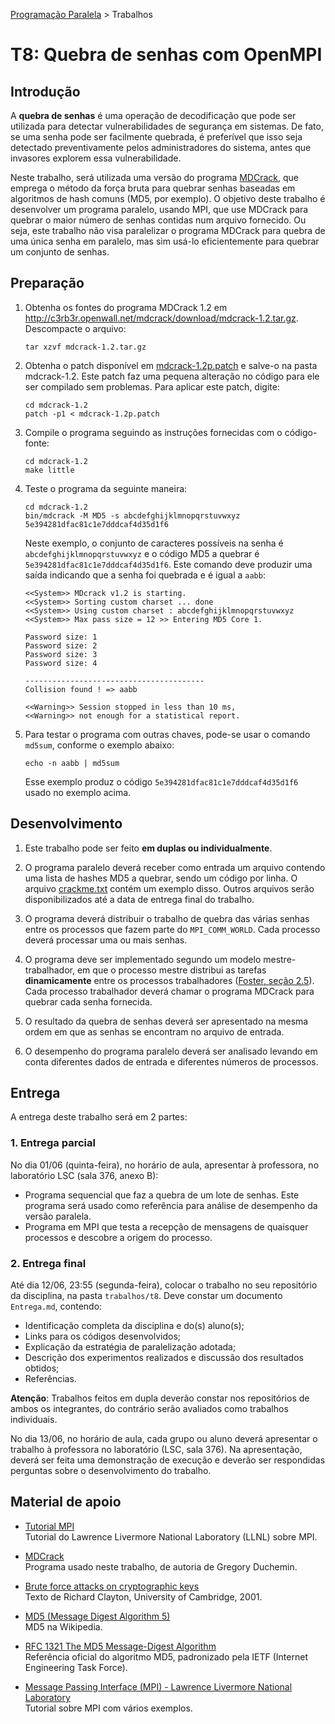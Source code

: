 [Programação Paralela](https://github.com/AndreaInfUFSM/elc139-2017a) > Trabalhos

# T8: Quebra de senhas com OpenMPI

## Introdução

A **quebra de senhas** é uma operação de decodificação que pode ser utilizada para detectar vulnerabilidades de segurança em sistemas. De fato, se uma senha pode ser facilmente quebrada, é preferível que isso seja detectado preventivamente pelos administradores do sistema, antes que invasores explorem essa vulnerabilidade.

Neste trabalho, será utilizada uma versão do programa [MDCrack](http://c3rb3r.openwall.net/mdcrack/), que emprega o método da força bruta para quebrar senhas baseadas em algoritmos de hash comuns (MD5, por exemplo). O objetivo deste trabalho é desenvolver um programa paralelo, usando MPI, que use MDCrack para quebrar o maior número de senhas contidas num arquivo fornecido. Ou seja, este trabalho não visa paralelizar o programa MDCrack para quebra de uma única senha em paralelo, mas sim usá-lo eficientemente para quebrar um conjunto de senhas.

## Preparação

1. Obtenha os fontes do programa MDCrack 1.2 em http://c3rb3r.openwall.net/mdcrack/download/mdcrack-1.2.tar.gz. Descompacte o arquivo:
   ```
   tar xzvf mdcrack-1.2.tar.gz
   ```

2. Obtenha o patch disponível em [mdcrack-1.2p.patch](mdcrack-1.2p.patch) e salve-o na pasta mdcrack-1.2. Este patch faz uma pequena alteração no código para ele ser compilado sem problemas. Para aplicar este patch, digite:
   ```
   cd mdcrack-1.2
   patch -p1 < mdcrack-1.2p.patch
   ```
   
3. Compile o programa seguindo as instruções fornecidas com o código-fonte:
   ```
   cd mdcrack-1.2
   make little
   ```
   
4. Teste o programa da seguinte maneira:
   ```
   cd mdcrack-1.2
   bin/mdcrack -M MD5 -s abcdefghijklmnopqrstuvwxyz 5e394281dfac81c1e7dddcaf4d35d1f6
   ```
   Neste exemplo, o conjunto de caracteres possíveis na senha é `abcdefghijklmnopqrstuvwxyz` e o código MD5 a quebrar é `5e394281dfac81c1e7dddcaf4d35d1f6`. Este comando deve produzir uma saída indicando que a senha foi quebrada e é igual a `aabb`:
   ```
   <<System>> MDcrack v1.2 is starting.
   <<System>> Sorting custom charset ... done
   <<System>> Using custom charset : abcdefghijklmnopqrstuvwxyz 
   <<System>> Max pass size = 12 >> Entering MD5 Core 1.

   Password size: 1 
   Password size: 2 
   Password size: 3 
   Password size: 4 

   ----------------------------------------
   Collision found ! => aabb

   <<Warning>> Session stopped in less than 10 ms,
   <<Warning>> not enough for a statistical report.
   ```
    
5. Para testar o programa com outras chaves, pode-se usar o comando `md5sum`, conforme o exemplo abaixo:
   ```
   echo -n aabb | md5sum
   ```
   Esse exemplo produz o código `5e394281dfac81c1e7dddcaf4d35d1f6` usado no exemplo acima. 


## Desenvolvimento

1. Este trabalho pode ser feito **em duplas ou individualmente**.

2. O programa paralelo deverá receber como entrada um arquivo contendo uma lista de hashes MD5 a quebrar, sendo um código por linha. O arquivo [crackme.txt](crackme.txt) contém um exemplo disso. Outros arquivos serão disponibilizados até a data de entrega final do trabalho.

3. O programa deverá distribuir o trabalho de quebra das várias senhas entre os processos que fazem parte do `MPI_COMM_WORLD`. Cada processo deverá processar uma ou mais senhas. 

4. O programa deve ser implementado segundo um modelo mestre-trabalhador, em que o processo mestre distribui as tarefas **dinamicamente** entre os processos trabalhadores ([Foster, seção 2.5](http://www.mcs.anl.gov/~itf/dbpp/text/node19.html#figLB2)). Cada processo trabalhador deverá chamar o programa MDCrack para quebrar cada senha fornecida.

5. O resultado da quebra de senhas deverá ser apresentado na mesma ordem em que as senhas se encontram no arquivo de entrada.

6. O desempenho do programa paralelo deverá ser analisado levando em conta diferentes dados de entrada e diferentes números de processos.


## Entrega

A entrega deste trabalho será em 2 partes:

### 1. Entrega parcial

No dia 01/06 (quinta-feira), no horário de aula, apresentar à professora, no laboratório LSC (sala 376, anexo B):
- Programa sequencial que faz a quebra de um lote de senhas. Este programa será usado como referência para análise de desempenho da versão paralela.
- Programa em MPI que testa a recepção de mensagens de quaisquer processos e descobre a origem do processo.


### 2. Entrega final

Até dia 12/06, 23:55 (segunda-feira), colocar o trabalho no seu repositório da disciplina, na pasta `trabalhos/t8`. Deve constar um documento `Entrega.md`, contendo:

- Identificação completa da disciplina e do(s) aluno(s);
- Links para os códigos desenvolvidos;
- Explicação da estratégia de paralelização adotada;
- Descrição dos experimentos realizados e discussão dos resultados obtidos;
- Referências.

**Atenção**: Trabalhos feitos em dupla deverão constar nos repositórios de ambos os integrantes, do contrário serão avaliados como trabalhos individuais.

No dia 13/06, no horário de aula, cada grupo ou aluno deverá apresentar o trabalho à professora no laboratório (LSC, sala 376). Na apresentação, deverá ser feita uma demonstração de execução e deverão ser respondidas perguntas sobre o desenvolvimento do trabalho.


## Material de apoio


- [Tutorial MPI](https://computing.llnl.gov/tutorials/mpi/)  
  Tutorial do Lawrence Livermore National Laboratory (LLNL) sobre MPI.
  
- [MDCrack](http://c3rb3r.openwall.net/mdcrack)  
Programa usado neste trabalho, de autoria de Gregory Duchemin.

- [Brute force attacks on cryptographic keys](http://www.cl.cam.ac.uk/~rnc1/brute.html)  
Texto de Richard Clayton, University of Cambridge, 2001.

- [MD5 (Message Digest Algorithm 5)](http://en.wikipedia.org/wiki/MD5)  
MD5 na Wikipedia.

- [RFC 1321 The MD5 Message-Digest Algorithm](http://tools.ietf.org/html/rfc1321)  
Referência oficial do algoritmo MD5, padronizado pela IETF (Internet Engineering Task Force).

- [Message Passing Interface (MPI) - Lawrence Livermore National Laboratory](http://www.llnl.gov/computing/tutorials/mpi/)  
Tutorial sobre MPI com vários exemplos.
